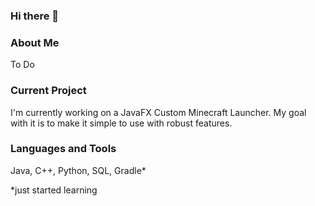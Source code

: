 ### Hi there 👋

<h3> About Me </h3>
<p> To Do </p>
<h3> Current Project </h3>
<p> I'm currently working on a JavaFX Custom Minecraft Launcher. My goal with it is to make it simple to use with robust features. </p>

<h3> Languages and Tools </h3>
<p> Java, C++, Python, SQL, Gradle* </p>

*just started learning
